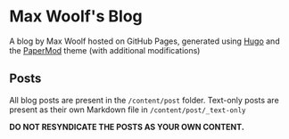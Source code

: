 # Max Woolf's Blog

A blog by Max Woolf hosted on GitHub Pages, generated using [Hugo](https://gohugo.io) and the [PaperMod](https://github.com/adityatelange/hugo-PaperMod) theme (with additional modifications)

## Posts

All blog posts are present in the `/content/post` folder. Text-only posts are present as their own Markdown file in `/content/post/_text-only`

**DO NOT RESYNDICATE THE POSTS AS YOUR OWN CONTENT.**
